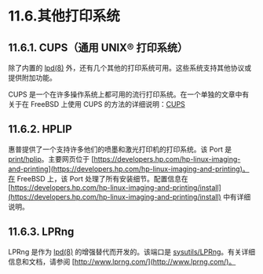 # 11.6.其他打印系统

## 11.6.1. CUPS（通用 UNIX® 打印系统）

除了内置的 [lpd(8)](https://man.freebsd.org/cgi/man.cgi?query=lpd&sektion=8&format=html) 外，还有几个其他的打印系统可用。这些系统支持其他协议或提供附加功能。

CUPS 是一个在许多操作系统上都可用的流行打印系统。在一个单独的文章中有关于在 FreeBSD 上使用 CUPS 的方法的详细说明：[CUPS](https://docs.freebsd.org/en/articles/cups/)

## 11.6.2. HPLIP

惠普提供了一个支持许多他们的喷墨和激光打印机的打印系统。该 Port 是 [print/hplip](https://cgit.freebsd.org/ports/tree/print/hplip/)。主要网页位于 [https://developers.hp.com/hp-linux-imaging-and-printing](https://developers.hp.com/hp-linux-imaging-and-printing)。在 FreeBSD 上，该 Port 处理了所有安装细节。配置信息在 [https://developers.hp.com/hp-linux-imaging-and-printing/install](https://developers.hp.com/hp-linux-imaging-and-printing/install) 中有详细说明。

## 11.6.3. LPRng

LPRng 是作为 [lpd(8)](https://man.freebsd.org/cgi/man.cgi?query=lpd&sektion=8&format=html) 的增强替代而开发的。该端口是 [sysutils/LPRng](https://cgit.freebsd.org/ports/tree/sysutils/LPRng/)。有关详细信息和文档，请参阅 [http://www.lprng.com/](http://www.lprng.com/)。
